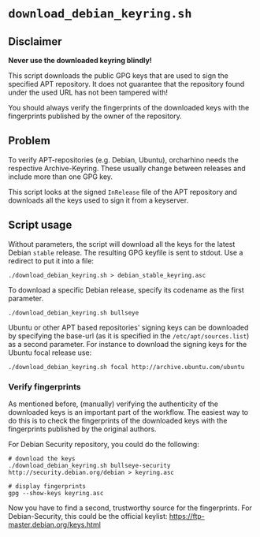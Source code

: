 # `download_debian_keyring.sh`

## Disclaimer

**Never use the downloaded keyring blindly!**

This script downloads the public GPG keys that are used to sign the specified APT repository.
It does not guarantee that the repository found under the used URL has not been tampered with!

You should always verify the fingerprints of the downloaded keys with the fingerprints published by the owner of the repository.

## Problem

To verify APT-repositories (e.g. Debian, Ubuntu), orcharhino needs the respective Archive-Keyring.
These usually change between releases and include more than one GPG key.

This script looks at the signed `InRelease` file of the APT repository and downloads all the keys used to sign it from a keyserver.

## Script usage

Without parameters, the script will download all the keys for the latest Debian `stable` release.
The resulting GPG keyfile is sent to stdout.
Use a redirect to put it into a file:

    ./download_debian_keyring.sh > debian_stable_keyring.asc

To download a specific Debian release, specify its codename as the first parameter.

    ./download_debian_keyring.sh bullseye

Ubuntu or other APT based repositories' signing keys can be downloaded by specifying the base-url (as it is specified in the `/etc/apt/sources.list`) as a second parameter.
For instance to download the signing keys for the Ubuntu focal release use:

    ./download_debian_keyring.sh focal http://archive.ubuntu.com/ubuntu


### Verify fingerprints

As mentioned before, (manually) verifying the authenticity of the downloaded keys is an important part of the workflow.
The easiest way to do this is to check the fingerprints of the downloaded keys with the fingerprints published by the original authors.

For Debian Security repository, you could do the following:

    # download the keys
    ./download_debian_keyring.sh bullseye-security http://security.debian.org/debian > keyring.asc

    # display fingerprints
    gpg --show-keys keyring.asc
    
Now you have to find a second, trustworthy source for the fingerprints.
For Debian-Security, this could be the official keylist: <https://ftp-master.debian.org/keys.html>
